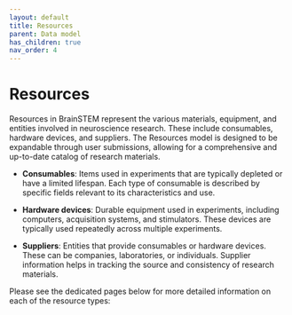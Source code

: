 ```yaml
---
layout: default
title: Resources
parent: Data model
has_children: true
nav_order: 4
---
```


# Resources

Resources in BrainSTEM represent the various materials, equipment, and entities involved in neuroscience research. These include consumables, hardware devices, and suppliers. The Resources model is designed to be expandable through user submissions, allowing for a comprehensive and up-to-date catalog of research materials.

- __Consumables__: Items used in experiments that are typically depleted or have a limited lifespan. Each type of consumable is described by specific fields relevant to its characteristics and use.

- __Hardware devices__: Durable equipment used in experiments, including computers, acquisition systems, and stimulators. These devices are typically used repeatedly across multiple experiments.

- __Suppliers__: Entities that provide consumables or hardware devices. These can be companies, laboratories, or individuals. Supplier information helps in tracking the source and consistency of research materials.

Please see the dedicated pages below for more detailed information on each of the resource types: